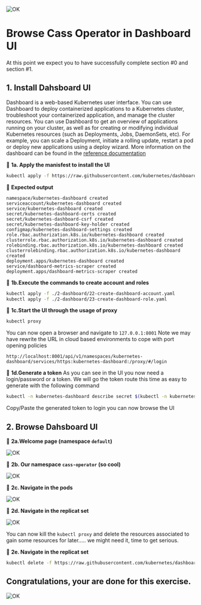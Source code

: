 ![OK](https://github.com/DataStax-Academy/kubernetes-workshop-online/blob/master/4-materials/images/00-screenplay.png?raw=true)

# Browse Cass Operator in Dashboard UI

At this point we expect you to have successfully complete section #0 and section #1.

## 1. Install Dahsboard UI

Dashboard is a web-based Kubernetes user interface. You can use Dashboard to deploy containerized applications to a Kubernetes cluster, troubleshoot your containerized application, and manage the cluster resources. You can use Dashboard to get an overview of applications running on your cluster, as well as for creating or modifying individual Kubernetes resources (such as Deployments, Jobs, DaemonSets, etc). For example, you can scale a Deployment, initiate a rolling update, restart a pod or deploy new applications using a deploy wizard. More information on the dashboard can be found in the [reference documentation](https://kubernetes.io/docs/tasks/access-application-cluster/web-ui-dashboard/)

📘 **1a. Apply the manisfest to install the UI**
```bash
kubectl apply -f https://raw.githubusercontent.com/kubernetes/dashboard/v2.0.0-beta8/aio/deploy/recommended.yaml
```
📗 **Expected output**
```
namespace/kubernetes-dashboard created
serviceaccount/kubernetes-dashboard created
service/kubernetes-dashboard created
secret/kubernetes-dashboard-certs created
secret/kubernetes-dashboard-csrf created
secret/kubernetes-dashboard-key-holder created
configmap/kubernetes-dashboard-settings created
role.rbac.authorization.k8s.io/kubernetes-dashboard created
clusterrole.rbac.authorization.k8s.io/kubernetes-dashboard created
rolebinding.rbac.authorization.k8s.io/kubernetes-dashboard created
clusterrolebinding.rbac.authorization.k8s.io/kubernetes-dashboard created
deployment.apps/kubernetes-dashboard created
service/dashboard-metrics-scraper created
deployment.apps/dashboard-metrics-scraper created
```

📘 **1b.Execute the commands to create account and roles**
```bash
kubectl apply -f ./2-dashboard/22-create-dashboard-account.yaml
kubectl apply -f ./2-dashboard/23-create-dashboard-role.yaml
```

📘 **1c.Start the UI through the usage of proxy**
```bash
kubectl proxy
```
You can now open a browser and navigate to `127.0.0.1:8001` Note we may have rewrite the URL in cloud based environments to cope with port opening policies
```
http://localhost:8001/api/v1/namespaces/kubernetes-dashboard/services/https:kubernetes-dashboard:/proxy/#/login
```
📘 **1d.Generate a token**
As you can see in the UI you now need a login/password or a token. We will go the token route this time as easy to generate with the following command
```bash
kubectl -n kubernetes-dashboard describe secret $(kubectl -n kubernetes-dashboard get secret | grep admin-user | awk '{print $1}')
```
Copy/Paste the generated token to login you can now browse the UI

## 2. Browse Dahsboard UI


📘 **2a.Welcome page (namespace `default`)**

![OK](https://github.com/DataStax-Academy/kubernetes-workshop-online/blob/master/4-materials/images/21-ui-default.png?raw=true)

📘 **2b. Our namespace `cass-operator` (so cool)**

![OK](https://github.com/DataStax-Academy/kubernetes-workshop-online/blob/master/4-materials/images/22-ui-home.png?raw=true)

📘 **2c. Navigate in the pods**

![OK](https://github.com/DataStax-Academy/kubernetes-workshop-online/blob/master/4-materials/images/23-ui-pods.png?raw=true)

📘 **2d. Navigate in the replicat set**

![OK](https://github.com/DataStax-Academy/kubernetes-workshop-online/blob/master/4-materials/images/24-ui-replicatsets.png?raw=true)

You can now kill the `kubectl proxy` and delete the resources associated to gain some resources for later..... we might need it, time to get serious.

📘 **2e. Navigate in the replicat set**
```bash
kubectl delete -f https://raw.githubusercontent.com/kubernetes/dashboard/v2.0.0-beta8/aio/deploy/recommended.yaml
```

## Congratulations, your are done for this exercise.

![OK](https://github.com/DataStax-Academy/kubernetes-workshop-online/blob/master/4-materials/images/welldone.jpg?raw=true)

